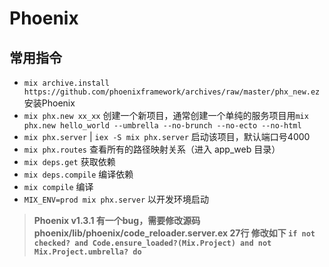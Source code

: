 # Phoenix

## 常用指令
- `mix archive.install https://github.com/phoenixframework/archives/raw/master/phx_new.ez` 安装Phoenix
- `mix phx.new xx_xx` 创建一个新项目，通常创建一个单纯的服务项目用`mix phx.new hello_world --umbrella --no-brunch --no-ecto --no-html`
- `mix phx.server` | `iex -S mix phx.server` 启动该项目，默认端口号4000
- `mix phx.routes` 查看所有的路径映射关系（进入 app_web 目录）
- `mix deps.get` 获取依赖
- `mix deps.compile` 编译依赖
- `mix compile` 编译
- `MIX_ENV=prod mix phx.server` 以开发环境启动

> **Phoenix v1.3.1 有一个bug，需要修改源码 phoenix/lib/phoenix/code_reloader.server.ex 27行 修改如下 `if not checked? and Code.ensure_loaded?(Mix.Project) and not Mix.Project.umbrella? do`**
